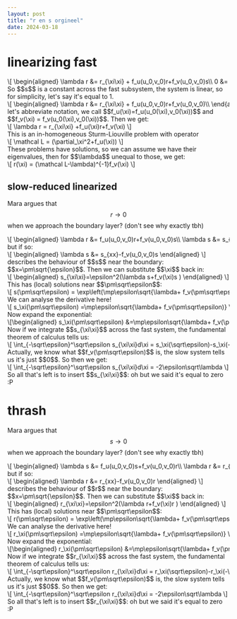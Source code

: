 ```yaml
---
layout: post
title: "r en s orgineel"
date: 2024-03-18
---
```

<style>
.math-container {
    max-width: 100%; /* Set a maximum width to prevent it from expanding the page */
    overflow-x: auto; /* Enable horizontal scrolling */
    white-space: nowrap; /* Prevent the text from wrapping */
}
</style>
# linearizing fast
<div class="math-container">\[
\begin{aligned}
\lambda r &=  r_{\xi\xi} + f_u(u_0,v_0)r+f_v(u_0,v_0)s\\
0 &=  s_{\xi\xi}\\\\
\end{aligned}
\]</div>
So $$s$$ is a constant across the fast subsystem, the system is linear, so for simplicity, let's say it's equal to 1. 
<div class="math-container">\[
\begin{aligned}
\lambda r &=  r_{\xi\xi} + f_u(u_0,v_0)r+f_v(u_0,v_0)\\
\end{aligned}
\]</div>
let's abbreviate notation, we call $$f_u(\xi)=f_u(u_0(\xi),v_0(\xi))$$ and $$f_v(\xi) = f_v(u_0(\xi),v_0(\xi))$$. Then we get:
<div class="math-container">\[
\lambda r = r_{\xi\xi} +f_u(\xi)r+f_v(\xi)
\]</div>
This is an in-homogeneous Sturm-Liouville problem with operator
<div class="math-container">\[
\mathcal L = (\partial_\xi^2+f_u(\xi))
\]</div>
These problems have solutions, so we can assume we have their eigenvalues, then for $$\lambda$$ unequal to those, we get:
<div class="math-container">\[
r(\xi) = (\mathcal L-\lambda)^{-1}f_v(\xi)
\]</div>

## slow-reduced linearized
Mara argues that $$r\to 0$$ when we approach the boundary layer? (don't see why exactly tbh) 
<div class="math-container">\[
\begin{aligned}
\lambda r &= f_u(u_0,v_0)r+f_v(u_0,v_0)s\\
\lambda s &= s_{xx} - f_u(u_0,v_0)r-f_v(u_0,v_0)s\\
\end{aligned}
\]</div>
but if so:
<div class="math-container">\[
\begin{aligned}
\lambda s &= s_{xx}-f_v(u_0,v_0)s
\end{aligned}
\]</div>
describes the behaviour of $$s$$ near the boundary: $$x=\pm\sqrt{\epsilon}$$. Then we can substitute $$\xi$$ back in:
<div class="math-container">\[
\begin{aligned}
s_{\xi\xi}=\epsilon^2(\lambda s+f_v(\xi)s )
\end{aligned}
\]</div>
This has (local) solutions near $$\pm\sqrt\epsilon$$:
<div class="math-container">\[
s(\pm\sqrt\epsilon) = \exp\left(\mp\epsilon\sqrt{\lambda+ f_v(\pm\sqrt\epsilon)}\xi\right)
\]</div>
We can analyse the derivative here!
<div class="math-container">\[
s_\xi(\pm\sqrt\epsilon) =\mp\epsilon\sqrt{\lambda+ f_v(\pm\sqrt\epsilon)} \exp\left(\mp\epsilon\sqrt{\lambda+ f_v(\pm\sqrt\epsilon)}\xi\right)
\]</div>
Now expand the exponential:
<div class="math-container">\[\begin{aligned}
s_\xi(\pm\sqrt\epsilon) &=\mp\epsilon\sqrt{\lambda+ f_v(\pm\sqrt\epsilon)} \left(1\mp\epsilon\sqrt{\lambda+ f_v(\pm\sqrt\epsilon)}\xi+\dots\right)\\
&=\mp\epsilon\sqrt{\lambda+ f_v(\pm\sqrt\epsilon)} +O(\epsilon^2)
\end{aligned}\]</div>
Now if we integrate $$s_{\xi\xi}$$ across the fast system, the fundamental theorem of calculus tells us:
<div class="math-container">\[
\int_{-\sqrt\epsilon}^\sqrt\epsilon s_{\xi\xi}d\xi = s_\xi(\sqrt\epsilon)-s_\xi(-\sqrt\epsilon) = -\epsilon\left(\sqrt{\lambda+ f_v(\sqrt\epsilon)}+\sqrt{\lambda+ f_v(-\sqrt\epsilon)} \right)
\]</div>
Actually, we know what $$f_v(\pm\sqrt\epsilon)$$ is, the slow system tells us it's just $$0$$. So then we get:
<div class="math-container">\[
\int_{-\sqrt\epsilon}^\sqrt\epsilon s_{\xi\xi}d\xi = -2\epsilon\sqrt\lambda
\]</div>
So all that's left is to insert $$s_{\xi\xi}$$: oh but we said it's equal to zero :P



# thrash



Mara argues that $$s\to 0$$ when we approach the boundary layer? (don't see why exactly tbh) 
<div class="math-container">\[
\begin{aligned}
\lambda s &= f_u(u_0,v_0)s+f_v(u_0,v_0)r\\
\lambda r &= r_{xx} - f_u(u_0,v_0)s-f_v(u_0,v_0)r\\
\end{aligned}
\]</div>
but if so:
<div class="math-container">\[
\begin{aligned}
\lambda r &= r_{xx}-f_v(u_0,v_0)r
\end{aligned}
\]</div>
describes the behaviour of $$r$$ near the boundary: $$x=\pm\sqrt{\epsilon}$$. Then we can substitute $$\xi$$ back in:
<div class="math-container">\[
\begin{aligned}
r_{\xi\xi}=\epsilon^2(\lambda r+f_v(\xi)r )
\end{aligned}
\]</div>
This has (local) solutions near $$\pm\sqrt\epsilon$$:
<div class="math-container">\[
r(\pm\sqrt\epsilon) = \exp\left(\mp\epsilon\sqrt{\lambda+ f_v(\pm\sqrt\epsilon)}\xi\right)
\]</div>
We can analyse the derivative here!
<div class="math-container">\[
r_\xi(\pm\sqrt\epsilon) =\mp\epsilon\sqrt{\lambda+ f_v(\pm\sqrt\epsilon)} \exp\left(\mp\epsilon\sqrt{\lambda+ f_v(\pm\sqrt\epsilon)}\xi\right)
\]</div>
Now expand the exponential:
<div class="math-container">\[\begin{aligned}
r_\xi(\pm\sqrt\epsilon) &=\mp\epsilon\sqrt{\lambda+ f_v(\pm\sqrt\epsilon)} \left(1\mp\epsilon\sqrt{\lambda+ f_v(\pm\sqrt\epsilon)}\xi+\dots\right)\\
&=\mp\epsilon\sqrt{\lambda+ f_v(\pm\sqrt\epsilon)} +O(\epsilon^2)
\end{aligned}\]</div>
Now if we integrate $$r_{\xi\xi}$$ across the fast system, the fundamental theorem of calculus tells us:
<div class="math-container">\[
\int_{-\sqrt\epsilon}^\sqrt\epsilon r_{\xi\xi}d\xi = r_\xi(\sqrt\epsilon)-r_\xi(-\sqrt\epsilon) = -\epsilon\left(\sqrt{\lambda+ f_v(\sqrt\epsilon)}+\sqrt{\lambda+ f_v(-\sqrt\epsilon)} \right)
\]</div>
Actually, we know what $$f_v(\pm\sqrt\epsilon)$$ is, the slow system tells us it's just $$0$$. So then we get:
<div class="math-container">\[
\int_{-\sqrt\epsilon}^\sqrt\epsilon r_{\xi\xi}d\xi = -2\epsilon\sqrt\lambda
\]</div>
So all that's left is to insert $$r_{\xi\xi}$$: oh but we said it's equal to zero :P